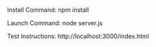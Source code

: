 Install Command: npm install

Launch Command: node server.js

Test Instructions: http://localhost:3000/index.html
